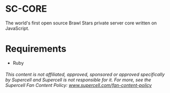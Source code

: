 # SC-CORE
The world's first open source Brawl Stars private server core written on JavaScript.

# Requirements
* Ruby

###### This content is not affiliated, approved, sponsored or approved specifically by Supercell and Supercell is not responsible for it. For more, see the Supercell Fan Content Policy: www.supercell.com/fan-content-policy
